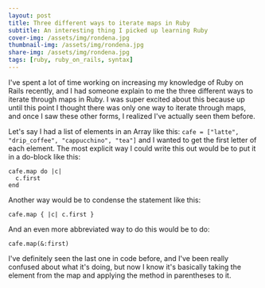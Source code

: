 ```yaml
---
layout: post
title: Three different ways to iterate maps in Ruby
subtitle: An interesting thing I picked up learning Ruby
cover-img: /assets/img/rondena.jpg
thumbnail-img: /assets/img/rondena.jpg
share-img: /assets/img/rondena.jpg
tags: [ruby, ruby_on_rails, syntax]
---
```


I've spent a lot of time working on increasing my knowledge of Ruby on Rails recently, and I had someone explain to me the three different ways to iterate through maps in Ruby. I was super excited about this because up until this point I thought there was only one way to iterate through maps, and once I saw these other forms, I realized I've actually seen them before.

Let's say I had a list of elements in an Array like this: ```cafe = ["latte", "drip_coffee", "cappucchino", "tea"]``` and I wanted to get the first letter of each element. The most explicit way I could write this out would be to put it in a do-block like this:
```
cafe.map do |c| 
  c.first 
end
```

Another way would be to condense the statement like this:
```
cafe.map { |c| c.first }
``` 

And an even more abbreviated way to do this would be to do:
```
cafe.map(&:first)
```

I've definitely seen the last one in code before, and I've been really confused about what it's doing, but now I know it's basically taking the element from the map and applying the method in parentheses to it.


